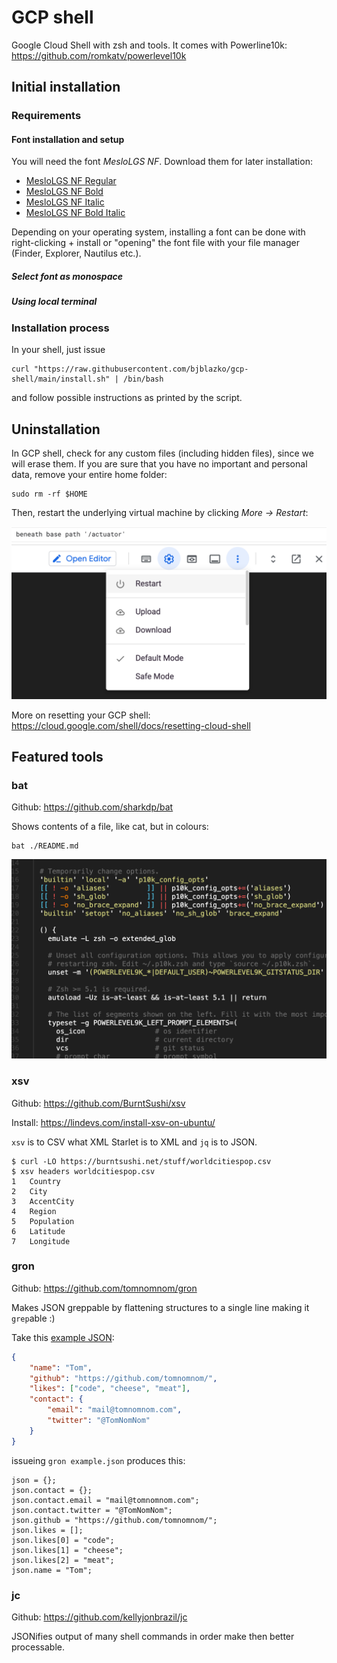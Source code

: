 # GCP shell

Google Cloud Shell with zsh and tools. It comes with Powerline10k: https://github.com/romkatv/powerlevel10k

## Initial installation

### Requirements

#### Font installation and setup

You will need the font _MesloLGS NF_. Download them for later installation:

* [MesloLGS NF Regular](https://github.com/romkatv/powerlevel10k-media/raw/master/MesloLGS%20NF%20Regular.ttf)
* [MesloLGS NF Bold](https://github.com/romkatv/powerlevel10k-media/raw/master/MesloLGS%20NF%20Bold.ttf)
* [MesloLGS NF Italic](https://github.com/romkatv/powerlevel10k-media/raw/master/MesloLGS%20NF%20Italic.ttf)
* [MesloLGS NF Bold Italic](https://github.com/romkatv/powerlevel10k-media/raw/master/MesloLGS%20NF%20Bold%20Italic.ttf)

Depending on your operating system, installing a font can be done with right-clicking + install
or "opening" the font file with your file manager (Finder, Explorer, Nautilus etc.).

##### Select font as monospace
##### Using local terminal

### Installation process

In your shell, just issue

```shell
curl "https://raw.githubusercontent.com/bjblazko/gcp-shell/main/install.sh" | /bin/bash
```

and follow possible instructions as printed by the script.


## Uninstallation

In GCP shell, check for any custom files (including hidden files), since we will
erase them. If you are sure that you have no important and personal data, remove
your entire home folder:

```shell
sudo rm -rf $HOME
```

Then, restart the underlying virtual machine by clicking _More &rarr; Restart_:

![Restart shell](./doc/restart-shell.png)

More on resetting your GCP shell: https://cloud.google.com/shell/docs/resetting-cloud-shell

## Featured tools

### bat

Github: https://github.com/sharkdp/bat

Shows contents of a file, like cat, but in colours:

```shell
bat ./README.md
```

![output of bat](./doc/bat.png)

### xsv

Github: https://github.com/BurntSushi/xsv

Install: https://lindevs.com/install-xsv-on-ubuntu/

`xsv` is to CSV what XML Starlet is to XML and `jq` is to JSON.

```shell
$ curl -LO https://burntsushi.net/stuff/worldcitiespop.csv
$ xsv headers worldcitiespop.csv
1   Country
2   City
3   AccentCity
4   Region
5   Population
6   Latitude
7   Longitude
```

### gron

Github: https://github.com/tomnomnom/gron

Makes JSON greppable by flattening structures to a single line making it `grep`able :)

Take this [example JSON](https://raw.githubusercontent.com/tomnomnom/gron/master/testdata/two.json):

```json lines
{
    "name": "Tom",
    "github": "https://github.com/tomnomnom/",
    "likes": ["code", "cheese", "meat"],
    "contact": {
        "email": "mail@tomnomnom.com",
        "twitter": "@TomNomNom"
    }
}
```

issueing ```gron example.json``` produces this:

```shell
json = {};
json.contact = {};
json.contact.email = "mail@tomnomnom.com";
json.contact.twitter = "@TomNomNom";
json.github = "https://github.com/tomnomnom/";
json.likes = [];
json.likes[0] = "code";
json.likes[1] = "cheese";
json.likes[2] = "meat";
json.name = "Tom";
```

### jc

Github: https://github.com/kellyjonbrazil/jc

JSONifies output of many shell commands in order make then better
processable.
